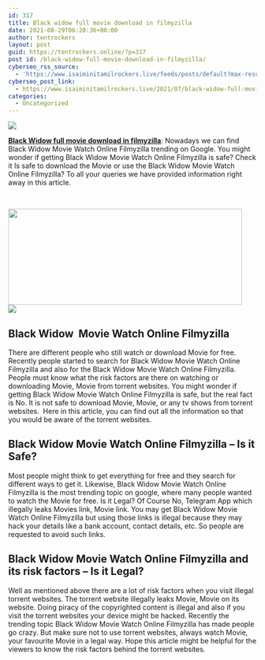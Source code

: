 ```yaml
---
id: 317
title: Black widow full movie download in filmyzilla
date: 2021-08-29T06:20:36+00:00
author: tentrockers
layout: post
guid: https://tentrockers.online/?p=317
post id: /black-widow-full-movie-download-in-filmyzilla/
cyberseo_rss_source:
  - 'https://www.isaiminitamilrockers.live/feeds/posts/default?max-results=150&start-index=1'
cyberseo_post_link:
  - https://www.isaiminitamilrockers.live/2021/07/black-widow-full-movie-download-in.html
categories:
  - Uncategorized
---
```

<div class="media_block">
  <img src="https://1.bp.blogspot.com/-7rmLeThrxwE/YOcvuvYDlOI/AAAAAAAABAw/9WtCy2jYOR8h_pi17tkVDN_l_Iyex0qrgCLcBGAsYHQ/s72-w474-h195-c/Black-Widow-Movie-Download%2B%25281%2529.jpg" class="media_thumbnail" />
</div>

<meta content="Black Widow full movie download in filmyzilla : Nowadays we can find Black Widow Movie Watch Online Filmyzilla trending on Google. You might..." name="twitter:description" />

  


<center>
</center>

<p dir="ltr">
  <span><b><a href="https://www.tamilrockers.co.nz/black-widow-full-movie-download-tamilrockers-official/">Black Widow full movie download in filmyzilla</a></b></span><span>: Nowadays we can find Black Widow Movie Watch Online Filmyzilla trending on Google. You might wonder if getting Black Widow Movie Watch Online Filmyzilla is safe? Check it Is safe to download the Movie or use the Black Widow Movie Watch Online Filmyzilla? To all your queries we have provided information right away in this article.</span>
</p>

<p dir="ltr">
  <span>&nbsp;</span>
</p>

<div class="separator">
  <a href="https://1.bp.blogspot.com/-7rmLeThrxwE/YOcvuvYDlOI/AAAAAAAABAw/9WtCy2jYOR8h_pi17tkVDN_l_Iyex0qrgCLcBGAsYHQ/s700/Black-Widow-Movie-Download%2B%25281%2529.jpg" imageanchor="1"><img loading="lazy" border="0" data-original-height="400" data-original-width="700" height="195" src="https://1.bp.blogspot.com/-7rmLeThrxwE/YOcvuvYDlOI/AAAAAAAABAw/9WtCy2jYOR8h_pi17tkVDN_l_Iyex0qrgCLcBGAsYHQ/w474-h195/Black-Widow-Movie-Download%2B%25281%2529.jpg" width="474" /></a>
</div>



<div class="separator">
  <a href="https://www.tamilrockers.co.nz/black-widow-full-movie-download-tamilrockers-official/" imageanchor="1"><img border="0" data-original-height="250" data-original-width="300" src="https://1.bp.blogspot.com/-nfbzYVobUik/YMlpOerzdgI/AAAAAAAAA3Y/aAupsOUs_WMY6Lv7R1OtZhI6OqaRh-YAwCPcBGAYYCw/s0/e854879156f0849f3d27a89db88ed039.png" /></a>
</div>



<h2 dir="ltr">
  <span>Black Widow&nbsp; Movie Watch Online Filmyzilla</span>
</h2>

<p dir="ltr">
  <span>There are different people who still watch or download Movie for free. Recently people started to search for Black Widow Movie Watch Online Filmyzilla and also for the Black Widow Movie Watch Online Filmyzilla. People must know what the risk factors are there on watching or downloading Movie, Movie from torrent websites. You might wonder if getting Black Widow Movie Watch Online Filmyzilla is safe, but the real fact is No. It is not safe to download Movie, Movie, or any tv shows from torrent websites.&nbsp; Here in this article, you can find out all the information so that you would be aware of the torrent websites.</span>
</p>

<h2 dir="ltr">
  <span>Black Widow Movie Watch Online Filmyzilla </span><span>&#8211; </span><span>Is it Safe?</span>
</h2>

<p dir="ltr">
  <span>Most people might think to get everything for free and they search for different ways to get it. Likewise, Black Widow Movie Watch Online Filmyzilla is the most trending topic on google, where many people wanted to watch the Movie for free. Is it Legal? Of Course No, Telegram App which illegally leaks Movies link, Movie link. You may get Black Widow Movie Watch Online Filmyzilla but using those links is illegal because they may hack your details like a bank account, contact details, etc. So people are requested to avoid such links.</span>
</p>

<h2 dir="ltr">
  <span>Black Widow Movie Watch Online Filmyzilla and its risk factors </span><span>&#8211; Is it Legal?</span>
</h2>

<p dir="ltr">
  <span>Well as mentioned above there are a lot of risk factors when you visit illegal torrent websites. The torrent website illegally leaks Movie, Movie on its website. Doing piracy of the copyrighted content is illegal and also if you visit the torrent websites your device might be hacked. Recently the trending topic Black Widow Movie Watch Online Filmyzilla has made people go crazy. But make sure not to use torrent websites, always watch Movie, your favourite Movie in a legal way. Hope this article might be helpful for the viewers to know the risk factors behind the torrent websites.</span>
</p>

<center>
</center>